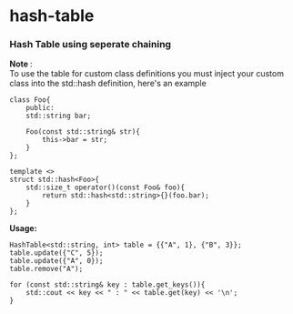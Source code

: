 # hash-table
### Hash Table using seperate chaining

<b> Note </b>: <br>
To use the table for custom class definitions you must inject your custom class into the std::hash definition, here's an example

```
class Foo{
    public:
    std::string bar;
    
    Foo(const std::string& str){
        this->bar = str;
    }
};

template <>
struct std::hash<Foo>{
    std::size_t operator()(const Foo& foo){
        return std::hash<std::string>{}(foo.bar);
    }
};

```

<b> Usage: </b> <br>
```
HashTable<std::string, int> table = {{"A", 1}, {"B", 3}};
table.update({"C", 5});
table.update({"A", 0});
table.remove("A");

for (const std::string& key : table.get_keys()){
    std::cout << key << " : " << table.get(key) << '\n';
}

